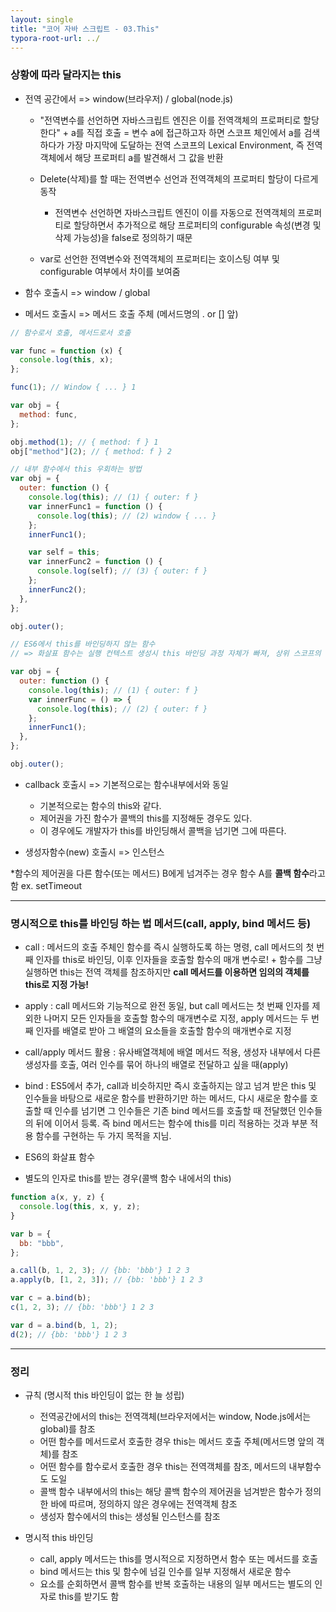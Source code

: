 ```yaml
---
layout: single
title: "코어 자바 스크립트 - 03.This"
typora-root-url: ../
---
```


### 상황에 따라 달라지는 this

- 전역 공간에서 => window(브라우저) / global(node.js)

  - "전역변수를 선언하면 자바스크립트 엔진은 이를 전역객체의 프로퍼티로 할당한다" + a를 직접 호출 = 변수 a에 접근하고자 하면 스코프 체인에서 a를 검색하다가 가장 마지막에 도달하는 전역 스코프의 Lexical Environment, 즉 전역 객체에서 해당 프로퍼티 a를 발견해서 그 값을 반환

  - Delete(삭제)를 할 때는 전역변수 선언과 전역객체의 프로퍼티 할당이 다르게 동작

    - 전역변수 선언하면 자바스크립트 엔진이 이를 자동으로 전역객체의 프로퍼티로 할당하면서 추가적으로 해당 프로퍼티의 configurable 속성(변경 및 삭제 가능성)을 false로 정의하기 때문

  - var로 선언한 전역변수와 전역객체의 프로퍼티는 호이스팅 여부 및 configurable 여부에서 차이를 보여줌

- 함수 호출시 => window / global

- 메서드 호출시 => 메서드 호출 주체 (메서드명의 . or [] 앞)

```javascript
// 함수로서 호출, 메서드로서 호출

var func = function (x) {
  console.log(this, x);
};

func(1); // Window { ... } 1

var obj = {
  method: func,
};

obj.method(1); // { method: f } 1
obj["method"](2); // { method: f } 2
```

```javascript
// 내부 함수에서 this 우회하는 방법
var obj = {
  outer: function () {
    console.log(this); // (1) { outer: f }
    var innerFunc1 = function () {
      console.log(this); // (2) window { ... }
    };
    innerFunc1();

    var self = this;
    var innerFunc2 = function () {
      console.log(self); // (3) { outer: f }
    };
    innerFunc2();
  },
};

obj.outer();

// ES6에서 this를 바인딩하지 않는 함수
// => 화살표 함수는 실행 컨텍스트 생성시 this 바인딩 과정 자체가 빠져, 상위 스코프의 this를 그대로 활용

var obj = {
  outer: function () {
    console.log(this); // (1) { outer: f }
    var innerFunc = () => {
      console.log(this); // (2) { outer: f }
    };
    innerFunc1();
  },
};

obj.outer();
```

- callback 호출시 => 기본적으로는 함수내부에서와 동일

  - 기본적으로는 함수의 this와 같다.
  - 제어권을 가진 함수가 콜백의 this를 지정해둔 경우도 있다.
  - 이 경우에도 개발자가 this를 바인딩해서 콜백을 넘기면 그에 따른다.

- 생성자함수(new) 호출시 => 인스턴스

\*함수의 제어권을 다른 함수(또는 메서드) B에게 넘겨주는 경우 함수 A를 **콜백 함수**라고 함 ex. setTimeout

---

### **명시적으로 this를 바인딩 하는 법** 메서드(call, apply, bind 메서드 등)
  - call : 메서드의 호출 주체인 함수를 즉시 실행하도록 하는 명령, call 메서드의 첫 번째 인자를 this로 바인딩, 이후 인자들을 호출할 함수의 매개 변수로! + 함수를 그냥 실행하면 this는 전역 객체를 참조하지만 **call 메서드를 이용하면 임의의 객체를 this로 지정 가능!**

  - apply : call 메서드와 기능적으로 완전 동일, but call 메서드는 첫 번째 인자를 제외한 나머지 모든 인자들을 호출할 함수의 매개변수로 지정, apply 메서드는 두 번째 인자를 배열로 받아 그 배열의 요소들을 호출할 함수의 매개변수로 지정

  - call/apply 메서드 활용 : 유사배열객체에 배열 메서드 적용, 생성자 내부에서 다른 생성자를 호출, 여러 인수를 묶어 하나의 배열로 전달하고 싶을 때(apply)

  - bind : ES5에서 추가, call과 비슷하지만 즉시 호출하지는 않고 넘겨 받은 this 및 인수들을 바탕으로 새로운 함수를 반환하기만 하는 메서드, 다시 새로운 함수를 호출할 때 인수를 넘기면 그 인수들은 기존 bind 메서드를 호출할 때 전달했던 인수들의 뒤에 이어서 등록. 즉 bind 메서드는 함수에 this를 미리 적용하는 것과 부분 적용 함수를 구현하는 두 가지 목적을 지님.

  - ES6의 화살표 함수

  - 별도의 인자로 this를 받는 경우(콜백 함수 내에서의 this)

```javascript
function a(x, y, z) {
  console.log(this, x, y, z);
}

var b = {
  bb: "bbb",
};

a.call(b, 1, 2, 3); // {bb: 'bbb'} 1 2 3
a.apply(b, [1, 2, 3]); // {bb: 'bbb'} 1 2 3

var c = a.bind(b);
c(1, 2, 3); // {bb: 'bbb'} 1 2 3

var d = a.bind(b, 1, 2);
d(2); // {bb: 'bbb'} 1 2 3
```

---

### 정리

- 규칙 (명시적 this 바인딩이 없는 한 늘 성립)
  - 전역공간에서의 this는 전역객체(브라우저에서는 window, Node.js에서는 global)를 참조
  - 어떤 함수를 메서드로서 호출한 경우 this는 메서드 호출 주체(메서드명 앞의 객체)를 참조
  - 어떤 함수를 함수로서 호출한 경우 this는 전역객체를 참조, 메서드의 내부함수도 도일
  - 콜백 함수 내부에서의 this는 해당 콜백 함수의 제어권을 넘겨받은 함수가 정의한 바에 따르며, 정의하지 않은 경우에는 전역객체 참조
  - 생성자 함수에서의 this는 생성될 인스턴스를 참조

- 명시적 this 바인딩
  - call, apply 메서드는 this를 명시적으로 지정하면서 함수 또는 메서드를 호출
  - bind 메서드는 this 및 함수에 넘길 인수를 일부 지정해서 새로운 함수
  - 요소를 순회하면서 콜백 함수를 반복 호출하는 내용의 일부 메서드는 별도의 인자로 this를 받기도 함